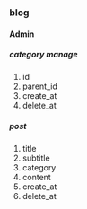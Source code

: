 ### blog

#### Admin
##### category manage
1. id
2. parent_id
3. create_at
4. delete_at

##### post
1. title
2. subtitle
3. category
4. content
5. create_at
6. delete_at
